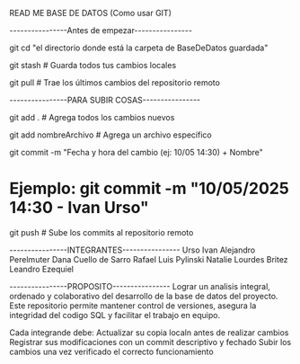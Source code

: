 READ ME BASE DE DATOS (Como usar GIT)



----------------Antes de empezar----------------

git cd "el directorio donde está la carpeta de BaseDeDatos guardada"

git stash        # Guarda todos tus cambios locales

git pull         # Trae los últimos cambios del repositorio remoto

----------------PARA SUBIR COSAS----------------

git add .                # Agrega todos los cambios nuevos

git add nombreArchivo    # Agrega un archivo específico

git commit -m "Fecha y hora del cambio (ej: 10/05 14:30) + Nombre"
# Ejemplo: git commit -m "10/05/2025 14:30 - Ivan Urso"

git push                 # Sube los commits al repositorio remoto


----------------INTEGRANTES----------------
Urso Ivan Alejandro
Perelmuter Dana
Cuello de Sarro Rafael Luis
Pylinski Natalie Lourdes
Britez Leandro Ezequiel

----------------PROPOSITO----------------
Lograr un analisis integral, ordenado y colaborativo del desarrollo de la base de datos del proyecto.
Este repositorio permite mantener control de versiones, asegura la integridad del codigo SQL y facilitar el trabajo en equipo.

Cada integrande debe:
Actualizar su copia localn antes de realizar cambios
Registrar sus modificaciones con un commit descriptivo y fechado
Subir los cambios una vez verificado el correcto funcionamiento


